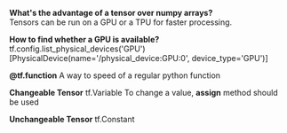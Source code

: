 **What's the advantage of a tensor over numpy arrays?**<br/>
Tensors can be run on a GPU or a TPU for faster processing.

**How to find whether a GPU is available?**
tf.config.list_physical_devices('GPU')
[PhysicalDevice(name='/physical_device:GPU:0', device_type='GPU')]

**@tf.function**
A way to speed of a regular python function

**Changeable Tensor**
tf.Variable
To change a value, <b>assign</b> method should be used

**Unchangeable Tensor**
tf.Constant

